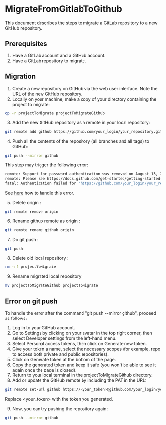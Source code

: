 # MigrateFromGitlabToGithub

This document describes the steps to migrate a GitLab repository to a new GitHub repository.

## Prerequisites

1. Have a GitLab account and a GitHub account.
2. Have a GitLab repository to migrate.

## Migration

1. Create a new repository on GitHub via the web user interface. Note the URL of the new GitHub repository.
2. Locally on your machine, make a copy of your directory containing the project to migrate:

```bash
cp -r projectToMigrate projectToMigrateGithub
```

3. Add the new GitHub repository as a remote in your local repository:

```bash
git remote add github https://github.com/your_login/your_repository.git
```

4. Push all the contents of the repository (all branches and all tags) to GitHub:

```bash
git push --mirror github
```

This step may trigger the following error:
```bash
remote: Support for password authentication was removed on August 13, 2021.
remote: Please see https://docs.github.com/get-started/getting-started-with-git/about-remote-repositories#cloning-with-https-urls for information on currently recommended modes of authentication.
fatal: Authentication failed for 'https://github.com/your_login/your_repository.git/'
```

See [here](#error-on-git-push) how to handle this error.

5. Delete origin :
```bash
git remote remove origin
```

6. Rename github remote as origin :
```bash
git remote rename github origin
```

7. Do git push :
```bash
git push
```

8. Delete old local repository :
```bash
rm -rf projectToMigrate
```

9. Rename migrated local repository :
```bash
mv projectToMigrateGithub projectToMigrate
```

## Error on git push

To handle the error after the command "git push --mirror github", proceed as follows:

1. Log in to your GitHub account.
2. Go to Settings by clicking on your avatar in the top right corner, then select Developer settings from the left-hand menu.
3. Select Personal access tokens, then click on Generate new token.
4. Give your token a name, select the necessary scopes (for example, repo to access both private and public repositories).
5. Click on Generate token at the bottom of the page.
6. Copy the generated token and keep it safe (you won't be able to see it again once the page is closed).
7. Return to your local terminal in the projectToMigrateGithub directory.
8. Add or update the GitHub remote by including the PAT in the URL:
```bash
git remote set-url github https://<your_token>@github.com/your_login/your_repository.git
```
Replace <your_token> with the token you generated.

9. Now, you can try pushing the repository again:
```bash
git push --mirror github
```
